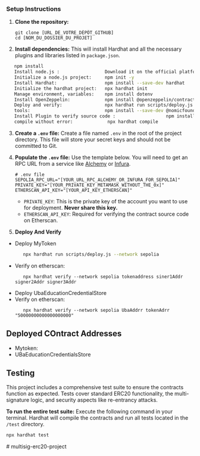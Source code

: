 ### Setup Instructions

1.  **Clone the repository:**
    ```
    git clone [URL_DE_VOTRE_DÉPÔT_GITHUB]
    cd [NOM_DU_DOSSIER_DU_PROJET]
    ```

2.  **Install dependencies:**
    This will install Hardhat and all the necessary plugins and libraries listed in `package.json`.
   ```bash
      npm install
      Install node.js :                 Download it on the official platform
      Initialize a node.js project:     npm init -y
      Install Hardhat:                  npm install --save-dev hardhat
      Initialize the hardhat project:   npx hardhat init
      Manage environment, variables:    npm install dotenv
      Install OpenZeppelin:             npm install @openzeppelin/contracts
      Deploy and verify:                npx hardhat run scripts/deploy.js --network sepolia
      tools:                            npm install --save-dev @nomicfoundation/hardhat-toolbox
      Install Plugin to verify source code :                   npm install --save-dev @nomicfoundation/hardhat-verify
      compile without error:             npx hardhat compile
   ```

3.  **Create a `.env` file:**
    Create a file named `.env` in the root of the project directory. This file will store your secret keys and should not be committed to Git.

4.  **Populate the `.env` file:**
    Use the template below. You will need to get an RPC URL from a service like [Alchemy](https://www.alchemy.com/) or [Infura](https://www.infura.io/).

    ```env
    # .env file
    SEPOLIA_RPC_URL="[YOUR_URL_RPC_ALCHEMY_OR_INFURA_FOR_SEPOLIA]"
    PRIVATE_KEY="[YOUR_PRIVATE_KEY_METAMASK_WITHOUT_THE_0x]"
    ETHERSCAN_API_KEY="[YOUR_API_KEY_ETHERSCAN]"
    ```
    -   `PRIVATE_KEY`: This is the private key of the account you want to use for deployment. **Never share this key.**
    -   `ETHERSCAN_API_KEY`: Required for verifying the contract source code on Etherscan.

5.  **Deploy And Verify**
   - Deploy MyToken
      ```bash
         npx hardhat run scripts/deploy.js --network sepolia
      ```
   - Verify on etherscan: 
      ```
         npx hardhat verify --network sepolia tokenaddress siner1Addr signer2Addr signer3Addr
      ```
   - Deploy UbaEducationCredentialStore
   - Verify on etherscan: 
      ```
         npx hardhat verify --network sepolia UbaAddrr tokenAdrr "50000000000000000000"
      ```

## Deployed COntract Addresses
   * Mytoken:
   * UBaEducationCredentialsStore


## Testing

This project includes a comprehensive test suite to ensure the contracts function as expected. Tests cover standard ERC20 functionality, the multi-signature logic, and security aspects like re-entrancy attacks.

**To run the entire test suite:**
Execute the following command in your terminal. Hardhat will compile the contracts and run all tests located in the `/test` directory.

```bash
npx hardhat test
```


#   m u l t i s i g - e r c 2 0 - p r o j e c t  
 